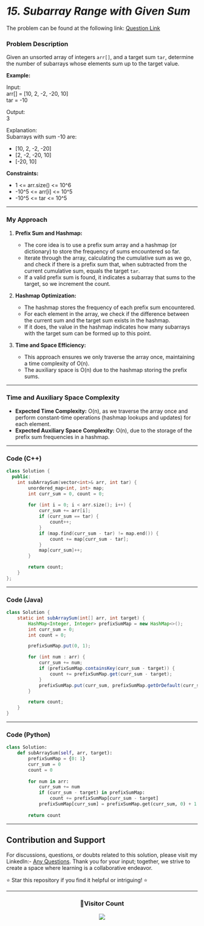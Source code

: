# *15. Subarray Range with Given Sum*

The problem can be found at the following link: [Question Link](https://www.geeksforgeeks.org/problems/subarray-range-with-given-sum0128/1)

### **Problem Description**

Given an unsorted array of integers `arr[]`, and a target sum `tar`, determine the number of subarrays whose elements sum up to the target value.

**Example:**

Input:  
arr[] = [10, 2, -2, -20, 10]  
tar = -10

Output:  
3

Explanation:  
Subarrays with sum -10 are:  
- [10, 2, -2, -20]  
- [2, -2, -20, 10]  
- [-20, 10]

**Constraints:**
- 1 <= arr.size() <= 10^6
- -10^5 <= arr[i] <= 10^5
- -10^5 <= tar <= 10^5

---

### **My Approach**

1. **Prefix Sum and Hashmap:**
   - The core idea is to use a prefix sum array and a hashmap (or dictionary) to store the frequency of sums encountered so far.
   - Iterate through the array, calculating the cumulative sum as we go, and check if there is a prefix sum that, when subtracted from the current cumulative sum, equals the target `tar`.
   - If a valid prefix sum is found, it indicates a subarray that sums to the target, so we increment the count.

2. **Hashmap Optimization:**
   - The hashmap stores the frequency of each prefix sum encountered.
   - For each element in the array, we check if the difference between the current sum and the target sum exists in the hashmap.
   - If it does, the value in the hashmap indicates how many subarrays with the target sum can be formed up to this point.

3. **Time and Space Efficiency:**
   - This approach ensures we only traverse the array once, maintaining a time complexity of O(n).
   - The auxiliary space is O(n) due to the hashmap storing the prefix sums.

---

### **Time and Auxiliary Space Complexity**

- **Expected Time Complexity:** O(n), as we traverse the array once and perform constant-time operations (hashmap lookups and updates) for each element.
- **Expected Auxiliary Space Complexity:** O(n), due to the storage of the prefix sum frequencies in a hashmap.

---

### **Code (C++)**

```cpp
class Solution {
  public:
    int subArraySum(vector<int>& arr, int tar) {
        unordered_map<int, int> map;
        int curr_sum = 0, count = 0;
        
        for (int i = 0; i < arr.size(); i++) {
            curr_sum += arr[i];
            if (curr_sum == tar) {
                count++;
            }
            if (map.find(curr_sum - tar) != map.end()) {
                count += map[curr_sum - tar];
            }
            map[curr_sum]++;
        }

        return count;
    }
};
```

---

### **Code (Java)**

```java
class Solution {
    static int subArraySum(int[] arr, int target) {
        HashMap<Integer, Integer> prefixSumMap = new HashMap<>();
        int curr_sum = 0;
        int count = 0;

        prefixSumMap.put(0, 1); 

        for (int num : arr) {
            curr_sum += num;
            if (prefixSumMap.containsKey(curr_sum - target)) {
                count += prefixSumMap.get(curr_sum - target);
            }
            prefixSumMap.put(curr_sum, prefixSumMap.getOrDefault(curr_sum, 0) + 1);
        }

        return count;
    }
}
```

---

### **Code (Python)**

```python
class Solution:
    def subArraySum(self, arr, target):
        prefixSumMap = {0: 1}  
        curr_sum = 0
        count = 0
        
        for num in arr:
            curr_sum += num
            if (curr_sum - target) in prefixSumMap:
                count += prefixSumMap[curr_sum - target]
            prefixSumMap[curr_sum] = prefixSumMap.get(curr_sum, 0) + 1
        
        return count
```

---

## Contribution and Support

For discussions, questions, or doubts related to this solution, please visit my LinkedIn:- [Any Questions](https://www.linkedin.com/in/het-patel-8b110525a/). Thank you for your input; together, we strive to create a space where learning is a collaborative endeavor.

⭐ Star this repository if you find it helpful or intriguing! ⭐

---

<div align=center>
  <h3><b>📍Visitor Count</b></h3>
</div>

<p align="center" >   
  <img src="https://profile-counter.glitch.me/Hunterdii/count.svg" />  
</p>
